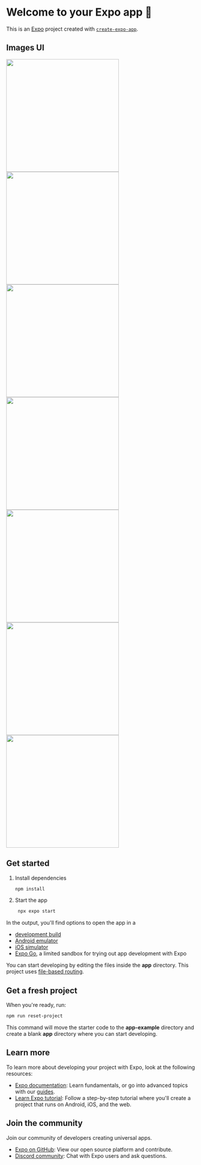 # Welcome to your Expo app 👋

This is an [Expo](https://expo.dev) project created with [`create-expo-app`](https://www.npmjs.com/package/create-expo-app).

## Images UI
<img src="https://github.com/vn-vietnam/teakofe/assets/119742667/02d8dd27-ba09-4ac5-8a41-0bff66a01dab" width="300" />
<img src="https://github.com/vn-vietnam/teakofe/assets/119742667/8de5d109-e593-4dfe-80e4-28a6b1872219" width="300" />
<img src="https://github.com/vn-vietnam/teakofe/assets/119742667/a88c256e-8736-461e-a283-70e254d60b1b" width="300" />
<img src="https://github.com/vn-vietnam/teakofe/assets/119742667/a2b180f0-a0eb-4a5d-a36a-0dfb0b52affc" width="300" />
<img src="https://github.com/vn-vietnam/teakofe/assets/119742667/705420cb-0283-42d5-ba6b-11d53e583091" width="300" />
<img src="https://github.com/vn-vietnam/teakofe/assets/119742667/08800cc0-2d5d-449e-a9c6-a21648374a69" width="300" />
<img src="https://github.com/vn-vietnam/teakofe/assets/119742667/7a3b0401-63e8-4aca-a2c0-2be23eebcfba" width="300" />



## Get started

1. Install dependencies

   ```bash
   npm install
   ```

2. Start the app

   ```bash
    npx expo start
   ```

In the output, you'll find options to open the app in a

- [development build](https://docs.expo.dev/develop/development-builds/introduction/)
- [Android emulator](https://docs.expo.dev/workflow/android-studio-emulator/)
- [iOS simulator](https://docs.expo.dev/workflow/ios-simulator/)
- [Expo Go](https://expo.dev/go), a limited sandbox for trying out app development with Expo

You can start developing by editing the files inside the **app** directory. This project uses [file-based routing](https://docs.expo.dev/router/introduction).

## Get a fresh project

When you're ready, run:

```bash
npm run reset-project
```

This command will move the starter code to the **app-example** directory and create a blank **app** directory where you can start developing.

## Learn more

To learn more about developing your project with Expo, look at the following resources:

- [Expo documentation](https://docs.expo.dev/): Learn fundamentals, or go into advanced topics with our [guides](https://docs.expo.dev/guides).
- [Learn Expo tutorial](https://docs.expo.dev/tutorial/introduction/): Follow a step-by-step tutorial where you'll create a project that runs on Android, iOS, and the web.

## Join the community

Join our community of developers creating universal apps.

- [Expo on GitHub](https://github.com/expo/expo): View our open source platform and contribute.
- [Discord community](https://chat.expo.dev): Chat with Expo users and ask questions.
